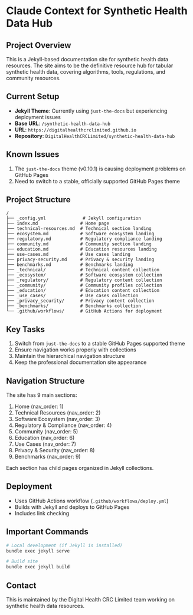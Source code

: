 # Claude Context for Synthetic Health Data Hub

## Project Overview
This is a Jekyll-based documentation site for synthetic health data resources. The site aims to be the definitive resource hub for tabular synthetic health data, covering algorithms, tools, regulations, and community resources.

## Current Setup
- **Jekyll Theme**: Currently using `just-the-docs` but experiencing deployment issues
- **Base URL**: `/synthetic-health-data-hub`
- **URL**: `https://digitalhealthcrclimited.github.io`
- **Repository**: `DigitalHealthCRCLimited/synthetic-health-data-hub`

## Known Issues
1. The `just-the-docs` theme (v0.10.1) is causing deployment problems on GitHub Pages
2. Need to switch to a stable, officially supported GitHub Pages theme

## Project Structure
```
/
├── _config.yml              # Jekyll configuration
├── index.md                # Home page
├── technical-resources.md  # Technical section landing
├── ecosystem.md            # Software ecosystem landing
├── regulatory.md           # Regulatory compliance landing
├── community.md            # Community section landing
├── education.md            # Education resources landing
├── use-cases.md            # Use cases landing
├── privacy-security.md     # Privacy & security landing
├── benchmarks.md           # Benchmarks landing
├── _technical/             # Technical content collection
├── _ecosystem/             # Software ecosystem collection
├── _regulatory/            # Regulatory content collection
├── _community/             # Community profiles collection
├── _education/             # Education content collection
├── _use_cases/             # Use cases collection
├── _privacy_security/      # Privacy content collection
├── _benchmarks/            # Benchmarks collection
└── .github/workflows/      # GitHub Actions for deployment
```

## Key Tasks
1. Switch from `just-the-docs` to a stable GitHub Pages supported theme
2. Ensure navigation works properly with collections
3. Maintain the hierarchical navigation structure
4. Keep the professional documentation site appearance

## Navigation Structure
The site has 9 main sections:
1. Home (nav_order: 1)
2. Technical Resources (nav_order: 2)
3. Software Ecosystem (nav_order: 3)
4. Regulatory & Compliance (nav_order: 4)
5. Community (nav_order: 5)
6. Education (nav_order: 6)
7. Use Cases (nav_order: 7)
8. Privacy & Security (nav_order: 8)
9. Benchmarks (nav_order: 9)

Each section has child pages organized in Jekyll collections.

## Deployment
- Uses GitHub Actions workflow (`.github/workflows/deploy.yml`)
- Builds with Jekyll and deploys to GitHub Pages
- Includes link checking

## Important Commands
```bash
# Local development (if Jekyll is installed)
bundle exec jekyll serve

# Build site
bundle exec jekyll build
```

## Contact
This is maintained by the Digital Health CRC Limited team working on synthetic health data resources.